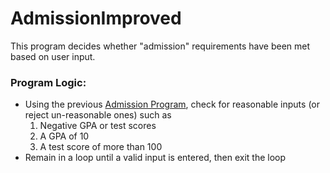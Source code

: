 # AdmissionImproved

This program decides whether "admission" requirements have been met based on user input.

### Program Logic:

- Using the previous [Admission Program](https:\\github.com\josephestes\Admission), check for reasonable inputs (or reject un-reasonable ones) such as
  1. Negative GPA or test scores
  2. A GPA of 10
  3. A test score of more than 100
- Remain in a loop until a valid input is entered, then exit the loop
